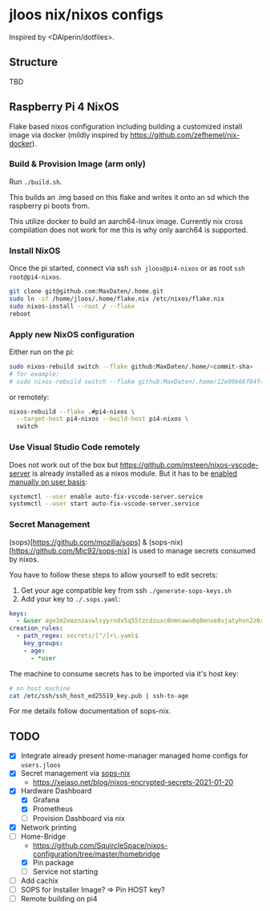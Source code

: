 # jloos nix/nixos configs

Inspired by <DAlperin/dotfiles>.

## Structure

TBD

## Raspberry Pi 4 NixOS

Flake based nixos configuration including building a customized install image via docker (mildly inspired by <https://github.com/zefhemel/nix-docker>).

### Build & Provision Image (arm only)

Run `./build.sh`.

This builds an .img based on this flake and writes it onto an sd which the raspberry pi boots from.

This utilize docker to build an aarch64-linux image. Currently nix cross compilation does not work for me this is why only aarch64 is supported.

### Install NixOS

Once the pi started, connect via ssh `ssh jloos@pi4-nixos` or as root `ssh root@pi4-nixos`.

```bash
git clone git@github.com:MaxDaten/.home.git
sudo ln -sf /home/jloos/.home/flake.nix /etc/nixos/flake.nix
sudo nixos-install --root / --flake
reboot
```

### Apply new NixOS configuration

Either run on the pi:

```bash
sudo nixos-rebuild switch --flake github:MaxDaten/.home/<commit-sha>
# for example:
# sudo nixos-rebuild switch --flake github:MaxDaten/.home/12e09b66f64f46b97236ffb2eba97e41969b4c1f
```

or remotely:

```bash
nixos-rebuild --flake .#pi4-nixos \
  --target-host pi4-nixos --build-host pi4-nixos \
  switch
```

### Use Visual Studio Code remotely

Does not work out of the box but <https://github.com/msteen/nixos-vscode-server> is already installed as a nixos module.
But it has to be [enabled manually on user basis](https://github.com/msteen/nixos-vscode-server#enable-the-service):

```bash
systemctl --user enable auto-fix-vscode-server.service
systemctl --user start auto-fix-vscode-server.service
```

### Secret Management

(sops)[https://github.com/mozilla/sops] & (sops-nix)[https://github.com/Mic92/sops-nix] is used to manage secrets consumed by nixos.

You have to follow these steps to allow yourself to edit secrets:

1. Get your age compatible key from ssh `./generate-sops-keys.sh`
2. Add your key to `./.sops.yaml`:
  ```yaml
  keys:
    - &user age1m2xmznzaswlsyyrndx5q55tzcdzuxc0nmnawu0q8mnve8vjatyhsn2z6rc
  creation_rules:
    - path_regex: secrets/[^/]+\.yaml$
      key_groups:
      - age:
        - *user
  ```

The machine to consume secrets has to be imported via it's host key:

```bash
# on host machine
cat /etc/ssh/ssh_host_ed25519_key.pub | ssh-to-age
```

For me details follow documentation of sops-nix.

## TODO

- [x] Integrate already present home-manager managed home configs for `users.jloos`
- [x] Secret management via [sops-nix](https://github.com/Mic92/sops-nix)
  - <https://xeiaso.net/blog/nixos-encrypted-secrets-2021-01-20>
- [X] Hardware Dashboard
  - [x] Grafana
  - [X] Prometheus
  - [ ] Provision Dashboard via nix
- [x] Network printing
- [ ] Home-Bridge
  - <https://github.com/SquircleSpace/nixos-configuration/tree/master/homebridge>
  - [x] Pin package
  - [ ] Service not starting
- [ ] Add cachix
- [ ] SOPS for Installer Image? => Pin HOST key?
- [ ] Remote building on pi4
